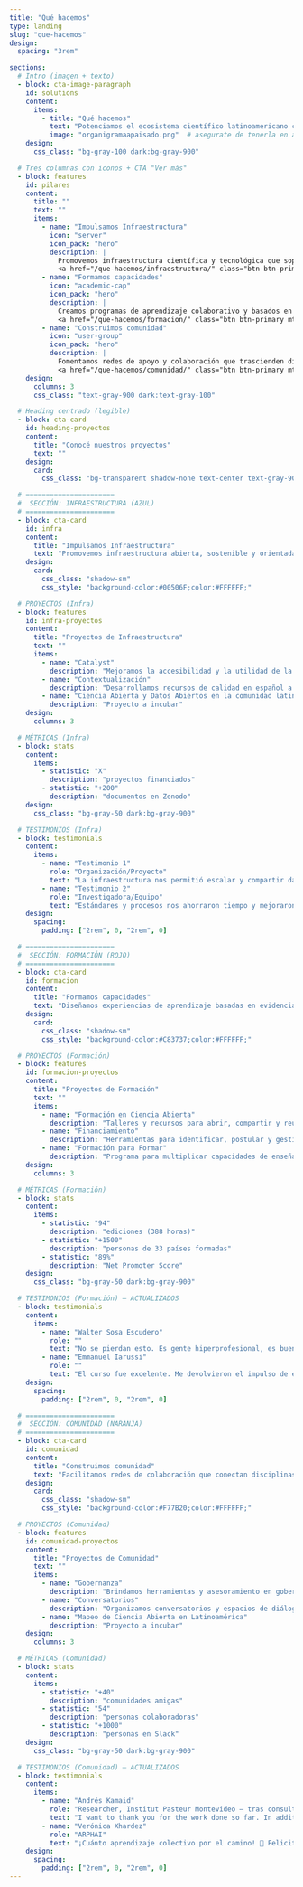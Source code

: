 ```yaml
---
title: "Qué hacemos"
type: landing
slug: "que-hacemos"
design:
  spacing: "3rem"

sections:
  # Intro (imagen + texto)
  - block: cta-image-paragraph
    id: solutions
    content:
      items:
        - title: "Qué hacemos"
          text: "Potenciamos el ecosistema científico latinoamericano con infraestructura, formación y comunidad."
          image: "organigramaapaisado.png"  # asegurate de tenerla en assets/media/
    design:
      css_class: "bg-gray-100 dark:bg-gray-900"

  # Tres columnas con iconos + CTA "Ver más"
  - block: features
    id: pilares
    content:
      title: ""
      text: ""
      items:
        - name: "Impulsamos Infraestructura"
          icon: "server"
          icon_pack: "hero"
          description: |
            Promovemos infraestructura científica y tecnológica que soporta la producción, gestión y reutilización de conocimiento.  
            <a href="/que-hacemos/infraestructura/" class="btn btn-primary mt-3 inline-block">Ver más</a>
        - name: "Formamos capacidades"
          icon: "academic-cap"
          icon_pack: "hero"
          description: |
            Creamos programas de aprendizaje colaborativo y basados en evidencia, que convierten conocimientos en acción, impulsando una investigación más abierta, eficiente y sostenible.  
            <a href="/que-hacemos/formacion/" class="btn btn-primary mt-3 inline-block">Ver más</a>
        - name: "Construimos comunidad"
          icon: "user-group"
          icon_pack: "hero"
          description: |
            Fomentamos redes de apoyo y colaboración que trascienden disciplinas, instituciones y países, para crecer y potenciar la ciencia desde América Latina hacia el mundo.  
            <a href="/que-hacemos/comunidad/" class="btn btn-primary mt-3 inline-block">Ver más</a>
    design:
      columns: 3
      css_class: "text-gray-900 dark:text-gray-100"

  # Heading centrado (legible)
  - block: cta-card
    id: heading-proyectos
    content:
      title: "Conocé nuestros proyectos"
      text: ""
    design:
      card:
        css_class: "bg-transparent shadow-none text-center text-gray-900 dark:text-gray-100"

  # ======================
  #  SECCIÓN: INFRAESTRUCTURA (AZUL)
  # ======================
  - block: cta-card
    id: infra
    content:
      title: "Impulsamos Infraestructura"
      text: "Promovemos infraestructura abierta, sostenible y orientada al reuso, para acelerar la producción y circulación del conocimiento."
    design:
      card:
        css_class: "shadow-sm"
        css_style: "background-color:#00506F;color:#FFFFFF;"

  # PROYECTOS (Infra)
  - block: features
    id: infra-proyectos
    content:
      title: "Proyectos de Infraestructura"
      text: ""
      items:
        - name: "Catalyst"
          description: "Mejoramos la accesibilidad y la utilidad de la infraestructura en la nube para comunidades globales."
        - name: "Contextualización"
          description: "Desarrollamos recursos de calidad en español a partir de material originalmente publicado en otro idioma."
        - name: "Ciencia Abierta y Datos Abiertos en la comunidad latinoamericana de bioimagen"
          description: "Proyecto a incubar"
    design:
      columns: 3

  # MÉTRICAS (Infra)
  - block: stats
    content:
      items:
        - statistic: "X"
          description: "proyectos financiados"
        - statistic: "+200"
          description: "documentos en Zenodo"
    design:
      css_class: "bg-gray-50 dark:bg-gray-900"

  # TESTIMONIOS (Infra)
  - block: testimonials
    content:
      items:
        - name: "Testimonio 1"
          role: "Organización/Proyecto"
          text: "La infraestructura nos permitió escalar y compartir datos de forma abierta."
        - name: "Testimonio 2"
          role: "Investigadora/Equipo"
          text: "Estándares y procesos nos ahorraron tiempo y mejoraron la calidad."
    design:
      spacing:
        padding: ["2rem", 0, "2rem", 0]

  # ======================
  #  SECCIÓN: FORMACIÓN (ROJO)
  # ======================
  - block: cta-card
    id: formacion
    content:
      title: "Formamos capacidades"
      text: "Diseñamos experiencias de aprendizaje basadas en evidencia, centradas en la práctica y con foco en el impacto."
    design:
      card:
        css_class: "shadow-sm"
        css_style: "background-color:#C83737;color:#FFFFFF;"

  # PROYECTOS (Formación)
  - block: features
    id: formacion-proyectos
    content:
      title: "Proyectos de Formación"
      text: ""
      items:
        - name: "Formación en Ciencia Abierta"
          description: "Talleres y recursos para abrir, compartir y reutilizar conocimiento."
        - name: "Financiamiento"
          description: "Herramientas para identificar, postular y gestionar oportunidades."
        - name: "Formación para Formar"
          description: "Programa para multiplicar capacidades de enseñanza y mentoría."
    design:
      columns: 3

  # MÉTRICAS (Formación)
  - block: stats
    content:
      items:
        - statistic: "94"
          description: "ediciones (388 horas)"
        - statistic: "+1500"
          description: "personas de 33 países formadas"
        - statistic: "89%"
          description: "Net Promoter Score"
    design:
      css_class: "bg-gray-50 dark:bg-gray-900"

  # TESTIMONIOS (Formación) — ACTUALIZADOS
  - block: testimonials
    content:
      items:
        - name: "Walter Sosa Escudero"
          role: ""
          text: "No se pierdan esto. Es gente hiperprofesional, es buenísimo el trabajo que hacen."
        - name: "Emmanuel Iarussi"
          role: ""
          text: "El curso fue excelente. Me devolvieron el impulso de enseñar. Enseñar en línea puede ser mucho más humano de lo que podría haber imaginado."
    design:
      spacing:
        padding: ["2rem", 0, "2rem", 0]

  # ======================
  #  SECCIÓN: COMUNIDAD (NARANJA)
  # ======================
  - block: cta-card
    id: comunidad
    content:
      title: "Construimos comunidad"
      text: "Facilitamos redes de colaboración que conectan disciplinas, instituciones y países, desde y para América Latina."
    design:
      card:
        css_class: "shadow-sm"
        css_style: "background-color:#F77B20;color:#FFFFFF;"

  # PROYECTOS (Comunidad)
  - block: features
    id: comunidad-proyectos
    content:
      title: "Proyectos de Comunidad"
      text: ""
      items:
        - name: "Gobernanza"
          description: "Brindamos herramientas y asesoramiento en gobernanza para que personas y organizaciones logren mayor impacto y eficiencia."
        - name: "Conversatorios"
          description: "Organizamos conversatorios y espacios de diálogo para explorar, aprender y compartir conocimiento. Fomentamos la participación y el intercambio de experiencias para fortalecer redes de colaboración y el conocimiento compartido."
        - name: "Mapeo de Ciencia Abierta en Latinoamérica"
          description: "Proyecto a incubar"
    design:
      columns: 3

  # MÉTRICAS (Comunidad)
  - block: stats
    content:
      items:
        - statistic: "+40"
          description: "comunidades amigas"
        - statistic: "54"
          description: "personas colaboradoras"
        - statistic: "+1000"
          description: "personas en Slack"
    design:
      css_class: "bg-gray-50 dark:bg-gray-900"

  # TESTIMONIOS (Comunidad) — ACTUALIZADOS
  - block: testimonials
    content:
      items:
        - name: "Andrés Kamaid"
          role: "Researcher, Institut Pasteur Montevideo — tras consultoría para Latin American Bioimaging"
          text: "I want to thank you for the work done so far. In addition to your conceptual and practical contributions, which have enabled us to make significant progress, your warmth and kindness have made this process truly enjoyable. I will miss our meetings."
        - name: "Verónica Xhardez"
          role: "ARPHAI"
          text: "¡Cuánto aprendizaje colectivo por el camino! 🍎 Felicitaciones y gracias por ser un ámbito de coproducción, interdisciplina y cuidado mutuo."
    design:
      spacing:
        padding: ["2rem", 0, "2rem", 0]
---
```

